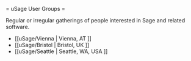 = uSage User Groups =

Regular or irregular gatherings of people interested in Sage and related software.

 * [[uSage/Vienna | Vienna, AT ]]
 * [[uSage/Bristol | Bristol, UK ]]
 * [[uSage/Seattle | Seattle, WA, USA ]]
